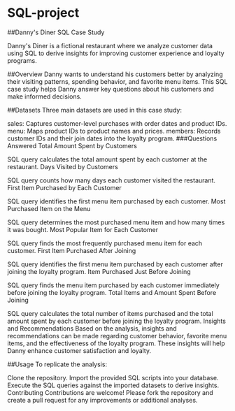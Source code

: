 # SQL-project
##Danny's Diner SQL Case Study

Danny's Diner is a fictional restaurant where we analyze customer data using SQL to derive insights for improving customer experience and loyalty programs.

##Overview
Danny wants to understand his customers better by analyzing their visiting patterns, spending behavior, and favorite menu items. This SQL case study helps Danny answer key questions about his customers and make informed decisions.

##Datasets
Three main datasets are used in this case study:

sales: Captures customer-level purchases with order dates and product IDs.
menu: Maps product IDs to product names and prices.
members: Records customer IDs and their join dates into the loyalty program.
###Questions Answered
Total Amount Spent by Customers

SQL query calculates the total amount spent by each customer at the restaurant.
Days Visited by Customers

SQL query counts how many days each customer visited the restaurant.
First Item Purchased by Each Customer

SQL query identifies the first menu item purchased by each customer.
Most Purchased Item on the Menu

SQL query determines the most purchased menu item and how many times it was bought.
Most Popular Item for Each Customer

SQL query finds the most frequently purchased menu item for each customer.
First Item Purchased After Joining

SQL query identifies the first menu item purchased by each customer after joining the loyalty program.
Item Purchased Just Before Joining

SQL query finds the menu item purchased by each customer immediately before joining the loyalty program.
Total Items and Amount Spent Before Joining

SQL query calculates the total number of items purchased and the total amount spent by each customer before joining the loyalty program.
Insights and Recommendations
Based on the analysis, insights and recommendations can be made regarding customer behavior, favorite menu items, and the effectiveness of the loyalty program. These insights will help Danny enhance customer satisfaction and loyalty.

##Usage
To replicate the analysis:

Clone the repository.
Import the provided SQL scripts into your database.
Execute the SQL queries against the imported datasets to derive insights.
Contributing
Contributions are welcome! Please fork the repository and create a pull request for any improvements or additional analyses.
